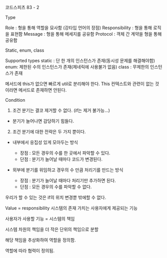 코드스피츠 83 - 2

Type

Role : 형을 통해 역할을 묘사함 (강타입 언어의 장점)
Responsibility : 형을 통해 로직을 표현함
Message : 형을 통해 메세지를 공유함
Protocol : 객체 간 계약을 형을 통해 공유함


Static, enum, class


Supported types
static : 단 한 개의 인스턴스가 존재(동시성 문제를 해결해야함)
enum: 제한된 수의 인스턴스가 존재(제네릭에 사용불가 없음)
class : 무제한의 인스턴스가 존재

메서드에 this가 없으면 빠르게 util로 분리해야 한다. This 컨텍스트와 관련이 없는 것이라면 메서드로 존재하면 안된다.


Condition
1. 조건 분기는 결코 제거할 수 없다. (if는 제거 불가능...)
- 분기가 늘어나면 감당하기 힘들다.

2. 조건 분기에 대한 전략은 두 가지 뿐이다.
- 내부에서 응집성 있게 모아두는 방식
    - 장점 : 모든 경우의 수를 한 곳에서 파악할 수 있다.
    - 단점 : 분기가 늘어날 때마다 코드가 변경된다.

- 외부에 분기를 위임하고 경우의 수 만큼 처리기를 만드는 방식
    - 장점 : 분기가 늘어날 때마다 처리기만 추가하면 된다.
    - 단점 : 모든 경우의 수를 파악할 수 없다.

우리가 할 수 있는 것은 if의 위치 변경뿐 밖에할 수 없다.


Value = responsibility
시스템의 존재 가치는 사용자에게 제공되는 기능

사용자가 사용할 기능 = 시스템의 책임

시스템 차원의 책임을 더 작은 단위의 책임으로 분할

해당 책임을 추상화하여 역할을 정의함.

역할에 따라 협력이 정의됨.
